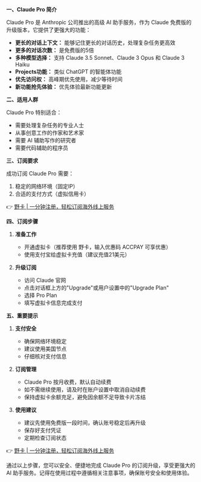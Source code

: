 **一、Claude Pro 简介**

Claude Pro 是 Anthropic 公司推出的高级 AI 助手服务，作为 Claude 免费版的升级版本，它提供了更强大的功能：

- **更长的对话上下文：** 能够记住更长的对话历史，处理复杂任务更高效
- **更多的对话次数：** 是免费版的5倍
- **多种模型选择：** 支持 Claude 3.5 Sonnet、Claude 3 Opus 和 Claude 3 Haiku
- **Projects功能：** 类似 ChatGPT 的智能体功能
- **优先访问权：** 高峰期优先使用，减少等待时间
- **新功能抢先体验：** 优先体验最新功能更新

**二、适用人群**

Claude Pro 特别适合：
- 需要处理复杂任务的专业人士
- 从事创意工作的作家和艺术家
- 需要 AI 辅助写作的研究者
- 需要代码辅助的程序员

**三、订阅要求**

成功订阅 Claude Pro 需要：
1. 稳定的网络环境（固定IP）
2. 合适的支付方式（虚拟信用卡）

👉 [野卡 | 一分钟注册，轻松订阅海外线上服务](https://bit.ly/bewildcard)

**四、订阅步骤**

1. **准备工作**
   - 开通虚拟卡（推荐使用 野卡，输入优惠码 ACCPAY 可享优惠）
   - 使用支付宝给虚拟卡充值（建议充值21美元）

2. **升级订阅**
   - 访问 Claude 官网
   - 点击对话框上方的"Upgrade"或用户设置中的"Upgrade Plan"
   - 选择 Pro Plan
   - 填写虚拟卡信息完成支付

**五、重要提示**

1. **支付安全**
   - 确保网络环境稳定
   - 建议使用美国节点
   - 仔细核对支付信息

2. **订阅管理**
   - Claude Pro 按月收费，默认自动续费
   - 如不需继续使用，请及时在账户设置中取消自动续费
   - 保持虚拟卡余额充足，避免因余额不足导致卡片冻结

3. **使用建议**
   - 建议先使用免费版一段时间，确认账号稳定后再升级
   - 保存好支付凭证
   - 定期检查订阅状态

👉 [野卡 | 一分钟注册，轻松订阅海外线上服务](https://bit.ly/bewildcard)

通过以上步骤，您可以安全、便捷地完成 Claude Pro 的订阅升级，享受更强大的 AI 助手服务。记得在使用过程中遵循相关注意事项，确保账号安全和使用体验。